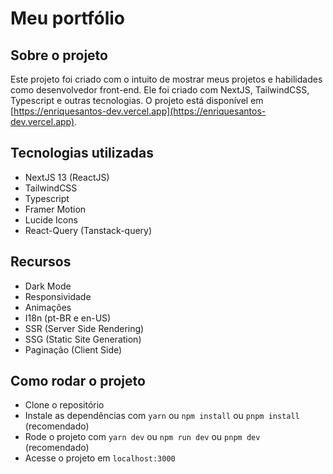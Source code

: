 # Meu portfólio

## Sobre o projeto

Este projeto foi criado com o intuito de mostrar meus projetos e habilidades como desenvolvedor front-end. Ele foi criado com NextJS, TailwindCSS, Typescript e outras tecnologias. O projeto está disponível em [https://enriquesantos-dev.vercel.app](https://enriquesantos-dev.vercel.app).

## Tecnologias utilizadas

- NextJS 13 (ReactJS)
- TailwindCSS
- Typescript
- Framer Motion
- Lucide Icons
- React-Query (Tanstack-query)

## Recursos

- Dark Mode
- Responsividade
- Animações
- I18n (pt-BR e en-US)
- SSR (Server Side Rendering)
- SSG (Static Site Generation)
- Paginação (Client Side)

## Como rodar o projeto

- Clone o repositório
- Instale as dependências com `yarn` ou `npm install` ou `pnpm install` (recomendado)
- Rode o projeto com `yarn dev` ou `npm run dev` ou `pnpm dev` (recomendado)
- Acesse o projeto em `localhost:3000`
